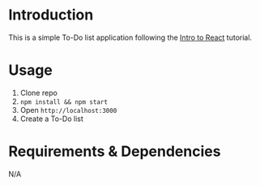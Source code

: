 # Introduction
This is a simple To-Do list application following the [Intro to React](/) tutorial.

# Usage
1. Clone repo
2. `npm install && npm start`
3. Open `http://localhost:3000`
4. Create a To-Do list

# Requirements & Dependencies
N/A
